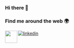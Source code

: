 ### Hi there 👋

### Find me around the web 🌍
<a href="mailto:esmaengin91@gmail.com"><img width="40px" align="left" src="https://img.icons8.com/color/48/000000/gmail-new.png" /></a>

[![linkedin](https://img.icons8.com/office/40/000000/linkedin.png)](https://www.linkedin.com/in/esmaengin/) 

<br />


<!--
**esmaengin/esmaengin** is a ✨ _special_ ✨ repository because its `README.md` (this file) appears on your GitHub profile.

Here are some ideas to get you started:

- 🔭 I’m currently working on ...
- 🌱 I’m currently learning ...
- 👯 I’m looking to collaborate on ...
- 🤔 I’m looking for help with ...
- 💬 Ask me about ...
- 📫 How to reach me: ...
- 😄 Pronouns: ...
- ⚡ Fun fact: ...
-->
